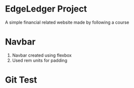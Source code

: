 # EdgeLedger Project
A simple financial related website made by following a course
# Navbar
1. Navbar created using flexbox
2. Used rem units for padding
# Git Test